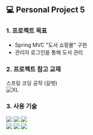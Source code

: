 ## 💻 Personal Project 5
### 1. 프로젝트 목표
* Spring MVC "도서 쇼핑몰" 구현
* 관리자 로그인을 통해 도서 관리

### 2. 프로젝트 참고 교재
스프링 코딩 공작 (길벗)
</br>
![XL](https://github.com/seokeunpark/Personal_Project5-Spring-MVC-Book_Markets/assets/145525099/ed6a3fb1-325b-41c3-a0aa-24569d6f7245)





### 3. 사용 기술
<div>
<img src="https://img.shields.io/badge/JAVA-C01818?style=flat-square&logo=coffeescript&logoColor=white" />
<img src="https://img.shields.io/badge/IntelliJ-000000?style=flat-square&logo=intellijidea&logoColor=white" />
<img src="https://img.shields.io/badge/Spring-6db33f)?style=flat-square&logo=Spring&logoColor=white"/><br>
<img src="https://img.shields.io/badge/Mybatis-000000?style=flat&logo=Fluentd&logoColor=white" />
<img src="https://img.shields.io/badge/MySQL-4479A1?style=flat&logo=MySQL&logoColor=white" />
<img src="https://img.shields.io/badge/MariaDB-003545?style=flat&logo=MariaDB&logoColor=white" />
